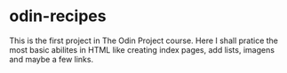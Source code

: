 # odin-recipes
This is the first project in The Odin Project course.
Here I shall pratice the most basic abilites in HTML like creating index pages, add lists, imagens and maybe a few links.
